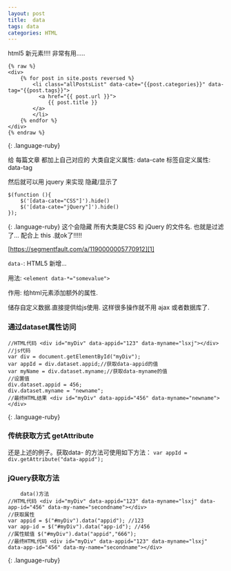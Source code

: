 ```yaml
---
layout: post
title:  data
tags: data
categories: HTML
---
```

html5 新元素!!!! 非常有用.....

~~~
{% raw %}
<div>
    {% for post in site.posts reversed %}
        <li class="allPostsList" data-cate="{{post.categories}}" data-tag="{{post.tags}}">
          <a href="{{ post.url }}">
             {{ post.title }} 
        </a>
        </li>
    {% endfor %}
</div>
{% endraw %}
~~~
{: .language-ruby}

给 每篇文章 都加上自己对应的 
大类自定义属性: data-cate
标签自定义属性: data-tag

然后就可以用 jquery 来实现 隐藏/显示了



~~~
$(function (){
    $('[data-cate="CSS"]').hide()
    $('[data-cate="jQuery"]').hide()
});
~~~
{: .language-ruby}
这个会隐藏  所有大类是CSS 和 jQuery 的文件名.
也就是过滤了...
配合上 this .就ok了!!!!!





















[https://segmentfault.com/a/1190000005770912][1]


`data-`:  HTML5 新增...

用法:
`<element data-*="somevalue">`



作用:
给html元素添加额外的属性.

储存自定义数据.直接提供给js使用. 
这样很多操作就不用 ajax 或者数据库了.




### 通过dataset属性访问  

~~~
//HTML代码 <div id="myDiv" data-appid="123" data-myname="lsxj"></div>
//js代码
var div = document.getElementById("myDiv");
var appId = div.dataset.appid;//获取data-appid的值
var myName = div.dataset.myname;//获取data-myname的值
//设置值
div.dataset.appid = 456;
div.dataset.myname = "newname";
//最终HTML结果 <div id="myDiv" data-appid="456" data-myname="newname"></div>
~~~
{: .language-ruby}
  




### 传统获取方式 getAttribute
还是上述的例子。获取data- 的方法可使用如下方法：
`var appId = div.getAttribute("data-appid");`





### jQuery获取方法
~~~
    data()方法
//HTML代码 <div id="myDiv" data-appid="123" data-myname="lsxj" data-app-id="456" data-my-name="secondname"></div>
//获取属性
var appid = $("#myDiv").data("appid"); //123
var app-id = $("#myDiv").data("app-id"); //456
//属性赋值 $("#myDiv").data("appid","666");
//最终HTML代码 <div id="myDiv" data-appid="123" data-myname="lsxj" data-app-id="456" data-my-name="secondname"></div>

~~~
{: .language-ruby}




[1]:	https://segmentfault.com/a/1190000005770912